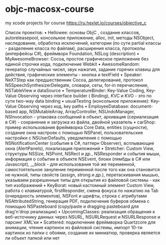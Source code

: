 # objc-macosx-course
my xcode projects for course https://ru.hexlet.io/courses/objective_c

Список проектов:
	• Hellowee: основы ObjC , создание классов, autoreleasepool, консольное приложение, alloc, init, методы NSObject, наследование, обработка исключений, категории (по сути partial классы - разделение класса по файлам), расширения класса, протоколы (интерфейсы C#), фреймворк Foundation, NSLog (description)
	• MyAwesomeBrowser: Cocoa, простое графическое приложение без единой строчки кода, подключение Webkit
	• AwesomeRandom: генератор случайных чисел, звук нажатия, задание горячих клавиш для действия, графические элементы - кнопка и textField
	• Speaker: NeXTStep как предшественник  Cocoa, делегирование, протокол NSSpeechSynthesizerDelegate, словари, сеты, for-in перечисление, NSTableView и dataSource
	• TemperatureBinder: Key-Value Coding, Key-Value Observing через interface builder ( Binding), KVC и KVO - это по сути two-way data binding
	• usualTesting (консольное приложение): Key-Value Observing через код, key paths
	• EmployeeDatabase: document-based app, NSMutableArray, ArrayController, NSUndoManager, NSInvocation - упаковка сообщений в объект, архивация (сериализация в C#) - сохранение и загрузка из файла, двойной указатель
	• carShop: пример использования фреймворка Core Data, entities (сущности), создание окна настроек с помощью NSPanel, пользовательские настройки с NSUserDefaults, уведомления с помощью NSNotificationCenter (события в C#, паттерн Observer), всплывающие окна (AlertPanels), локализация приложений
	• Stretcher: Custom View, структуры NSSize, NSPoint, NSRect и др., NSResponder и события мыши, информация о событии в объекте NSEvent, блоки (лямбды в C# или Javascript), __block - для использования той же переменной, самостоятельное зануление переменной после того как она становится не нужной, типы свойств (assign, strong и др.),  перетаскивания мышью, указываем разрешенные типы для открытия из файловой системы - как тип изображений
	• KeyBorat:  новый кастомный элемент Custom View, работа с клавиатурой, firstResponder, смена фокуса по нажатию на Tab (очередность элементов), NSFont и шрифты, строка с атрибутами NSAttributedString,  генерация PDF, подключение буферов обмена с помощью NSPasteboard (copy/paste и dragging pasteboard для drag'n'drop реализации)
	• UpcomingClasses: реализация обращения к веб-источнику данных через NSURL, NSURLRequest и NSURLResponse и парсинг XML'ки
	• Scattered: подключение фреймворка Quartzcore для анимации, чтение картинок из файловой системы, импорт 10-ти картинок из папки с обоями, создание их миниатюр, проверка является ли объект папкой или нет
